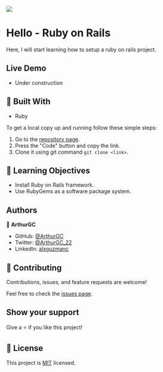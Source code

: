 ![](https://img.shields.io/badge/Microverse-blueviolet)
# Hello - Ruby on Rails

Here, I will start learning how to setup a ruby on rails project.

## Live Demo

- Under construction

## :hammer: Built With

- Ruby

To get a local copy up and running follow these simple steps:

1. Go to the [repository page](https://github.com/ArthurGC/OOP_School_Library).
2. Press the "Code" button and copy the link.
3. Clone it using git command `git clone <link>`.

## :blue_book: Learning Objectives

- Install Ruby on Rails framework.
- Use RubyGems as a software package system.

## Authors

👤 **ArthurGC**

- GitHub: [@ArthurGC](https://github.com/ArthurGC)
- Twitter: [@ArthurGC_22](https://twitter.com/ArthurGC_22)
- LinkedIn: [alxguzmanc](https://www.linkedin.com/in/alxguzmanc/)

## 🤝 Contributing

Contributions, issues, and feature requests are welcome!

Feel free to check the [issues page](https://github.com/ArthurGC/OOP_School_Library/issues).

## Show your support

Give a ⭐️ if you like this project!

## 📝 License

This project is [MIT](LICENSE) licensed.

